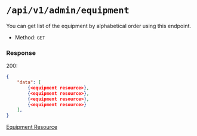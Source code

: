 # `/api/v1/admin/equipment`
You can get list of the equipment by alphabetical order using this endpoint.

- Method: `GET`

### Response

200:
```json
{
    "data": [
        {<equipment resource>},
        {<equipment resource>},
        {<equipment resource>},
        {<equipment resource>}
    ],
}
```

[Equipment Resource](../../resources/equipment.md)
